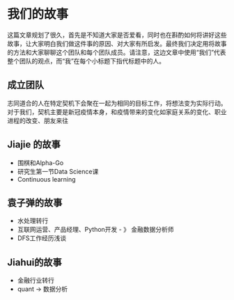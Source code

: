 # 我们的故事

这篇文章规划了很久，首先是不知道大家是否爱看，同时也在斟酌如何将讲好这些故事，让大家明白我们做这件事的原因、对大家有所启发。最终我们决定用将故事的方法和大家聊聊这个团队和每个团队成员。请注意，这边文章中使用“我们”代表整个团队的观点，而“我”在每个小标题下指代标题中的人。

## 成立团队

志同道合的人在特定契机下会聚在一起为相同的目标工作，将想法变为实际行动。对于我们，契机主要是新冠疫情本身，和疫情带来的变化如家庭关系的变化、职业进程的改变、朋友来往

## Jiajie 的故事

- 围棋和Alpha-Go
- 研究生第一节Data Science课
- Continuous learning

## 袁子弹的故事

- 水处理转行
- 互联网运营、产品经理、Python开发 - 》 金融数据分析师
- DFS工作经历浅谈

## Jiahui的故事

- 金融行业转行
- quant → 数据分析
